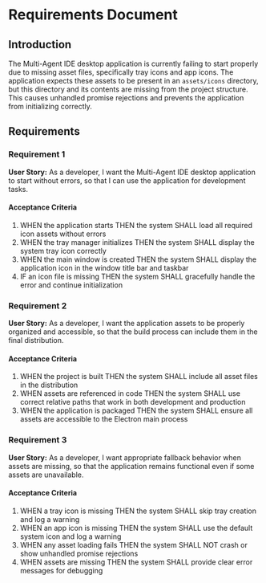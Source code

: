 # Requirements Document

## Introduction

The Multi-Agent IDE desktop application is currently failing to start properly due to missing asset files, specifically tray icons and app icons. The application expects these assets to be present in an `assets/icons` directory, but this directory and its contents are missing from the project structure. This causes unhandled promise rejections and prevents the application from initializing correctly.

## Requirements

### Requirement 1

**User Story:** As a developer, I want the Multi-Agent IDE desktop application to start without errors, so that I can use the application for development tasks.

#### Acceptance Criteria

1. WHEN the application starts THEN the system SHALL load all required icon assets without errors
2. WHEN the tray manager initializes THEN the system SHALL display the system tray icon correctly
3. WHEN the main window is created THEN the system SHALL display the application icon in the window title bar and taskbar
4. IF an icon file is missing THEN the system SHALL gracefully handle the error and continue initialization

### Requirement 2

**User Story:** As a developer, I want the application assets to be properly organized and accessible, so that the build process can include them in the final distribution.

#### Acceptance Criteria

1. WHEN the project is built THEN the system SHALL include all asset files in the distribution
2. WHEN assets are referenced in code THEN the system SHALL use correct relative paths that work in both development and production
3. WHEN the application is packaged THEN the system SHALL ensure all assets are accessible to the Electron main process

### Requirement 3

**User Story:** As a developer, I want appropriate fallback behavior when assets are missing, so that the application remains functional even if some assets are unavailable.

#### Acceptance Criteria

1. WHEN a tray icon is missing THEN the system SHALL skip tray creation and log a warning
2. WHEN an app icon is missing THEN the system SHALL use the default system icon and log a warning
3. WHEN any asset loading fails THEN the system SHALL NOT crash or show unhandled promise rejections
4. WHEN assets are missing THEN the system SHALL provide clear error messages for debugging